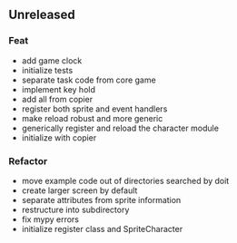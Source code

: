 ## Unreleased

### Feat

- add game clock
- initialize tests
- separate task code from core game
- implement key hold
- add all from copier
- register both sprite and event handlers
- make reload robust and more generic
- generically register and reload the character module
- initialize with copier

### Refactor

- move example code out of directories searched by doit
- create larger screen by default
- separate attributes from sprite information
- restructure into subdirectory
- fix mypy errors
- initialize register class and SpriteCharacter

